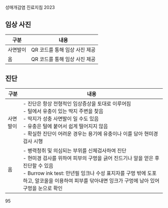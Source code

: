 성매개감염 진료지침 2023

## 임상 사진

| 구분 | 내용 |
|---|---|
| 사면발이 | QR 코드를 통해 임상 사진 제공 |
| 옴 | QR 코드를 통해 임상 사진 제공 |

## 진단

| 구분 | 내용 |
|---|---|
| 사면발이 | - 진단은 항상 전형적인 임상증상을 토대로 이루어짐<br>- 털에서 유충이 있는 딱지 주변을 찾음<br>- 딱지가 성충 사면발이 일 수도 있음<br>- 유충은 털에 붙어서 쉽게 떨어지지 않음<br>- 확실한 진단이 어려운 경우는 용기에 유충이나 이를 담아 현미경 검사 시행 |
| 옴 | - 병력청취 및 의심되는 부위를 신체검사하여 진단<br>- 현미경 검사를 위하여 피부의 구멍을 긁어 진드기나 알을 얻은 후 진단할 수 있음<br>- Burrow ink test: 만년필 잉크나 수성 표지자를 구멍 밖에 도포하고, 알코올을 이용하여 피부를 닦아내면 잉크가 구멍에 남아 있어 구멍을 눈으로 확인 |

<PAGE>95